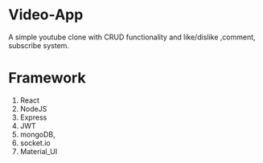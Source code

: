 # Video-App

A simple youtube clone with CRUD functionality and like/dislike ,comment, subscribe system.

# Framework
1) React 
2) NodeJS 
3) Express 
4) JWT 
5) mongoDB,
6) socket.io 
7) Material_UI
